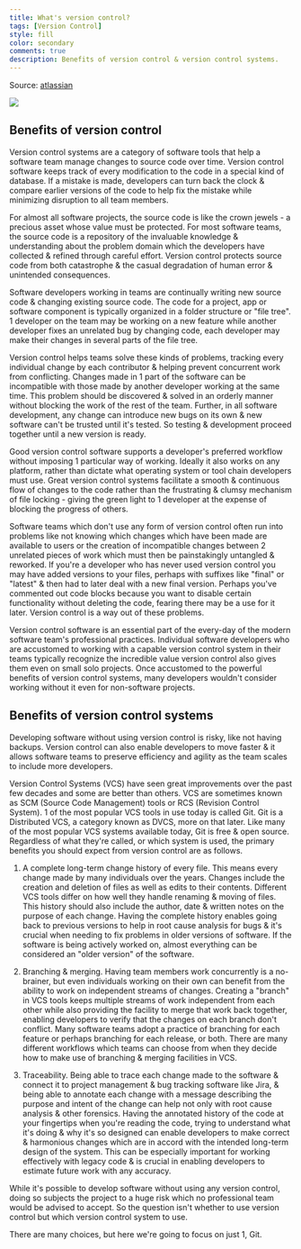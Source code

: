 ```yaml
---
title: What's version control?
tags: [Version Control]
style: fill
color: secondary
comments: true
description: Benefits of version control & version control systems.
---
```


Source: [atlassian](https://www.atlassian.com/git/tutorials/what-is-version-control)

![](https://wac-cdn.atlassian.com/dam/jcr:34e935dd-3108-40ef-bb3d-9ed01d977d6d/hero.svg?cdnVersion=la)

## Benefits of version control

Version control systems are a category of software tools that help a software team manage changes to source code over time. Version control software keeps track of every modification to the code in a special kind of database. If a mistake is made, developers can turn back the clock & compare earlier versions of the code to help fix the mistake while minimizing disruption to all team members.

For almost all software projects, the source code is like the crown jewels - a precious asset whose value must be protected. For most software teams, the source code is a repository of the invaluable knowledge & understanding about the problem domain which the developers have collected & refined through careful effort. Version control protects source code from both catastrophe & the casual degradation of human error & unintended consequences.

Software developers working in teams are continually writing new source code & changing existing source code. The code for a project, app or software component is typically organized in a folder structure or "file tree". 1 developer on the team may be working on a new feature while another developer fixes an unrelated bug by changing code, each developer may make their changes in several parts of the file tree.

Version control helps teams solve these kinds of problems, tracking every individual change by each contributor & helping prevent concurrent work from conflicting. Changes made in 1 part of the software can be incompatible with those made by another developer working at the same time. This problem should be discovered & solved in an orderly manner without blocking the work of the rest of the team. Further, in all software development, any change can introduce new bugs on its own & new software can't be trusted until it's tested. So testing & development proceed together until a new version is ready.

Good version control software supports a developer's preferred workflow without imposing 1 particular way of working. Ideally it also works on any platform, rather than dictate what operating system or tool chain developers must use. Great version control systems facilitate a smooth & continuous flow of changes to the code rather than the frustrating & clumsy mechanism of file locking - giving the green light to 1 developer at the expense of blocking the progress of others.

Software teams which don't use any form of version control often run into problems like not knowing which changes which have been made are available to users or the creation of incompatible changes between 2 unrelated pieces of work which must then be painstakingly untangled & reworked. If you're a developer who has never used version control you may have added versions to your files, perhaps with suffixes like "final" or "latest" & then had to later deal with a new final version. Perhaps you've commented out code blocks because you want to disable certain functionality without deleting the code, fearing there may be a use for it later. Version control is a way out of these problems.

Version control software is an essential part of the every-day of the modern software team's professional practices. Individual software developers who are accustomed to working with a capable version control system in their teams typically recognize the incredible value version control also gives them even on small solo projects. Once accustomed to the powerful benefits of version control systems, many developers wouldn't consider working without it even for non-software projects.

## Benefits of version control systems

Developing software without using version control is risky, like not having backups. Version control can also enable developers to move faster & it allows software teams to preserve efficiency and agility as the team scales to include more developers.

Version Control Systems (VCS) have seen great improvements over the past few decades and some are better than others. VCS are sometimes known as SCM (Source Code Management) tools or RCS (Revision Control System). 1 of the most popular VCS tools in use today is called Git. Git is a Distributed VCS, a category known as DVCS, more on that later. Like many of the most popular VCS systems available today, Git is free & open source. Regardless of what they're called, or which system is used, the primary benefits you should expect from version control are as follows.

1. A complete long-term change history of every file. This means every change made by many individuals over the years. Changes include the creation and deletion of files as well as edits to their contents. Different VCS tools differ on how well they handle renaming & moving of files. This history should also include the author, date & written notes on the purpose of each change. Having the complete history enables going back to previous versions to help in root cause analysis for bugs & it's crucial when needing to fix problems in older versions of software. If the software is being actively worked on, almost everything can be considered an "older version" of the software.

1. Branching & merging. Having team members work concurrently is a no-brainer, but even individuals working on their own can benefit from the ability to work on independent streams of changes. Creating a "branch" in VCS tools keeps multiple streams of work independent from each other while also providing the facility to merge that work back together, enabling developers to verify that the changes on each branch don't conflict. Many software teams adopt a practice of branching for each feature or perhaps branching for each release, or both. There are many different workflows which teams can choose from when they decide how to make use of branching & merging facilities in VCS.

1. Traceability. Being able to trace each change made to the software & connect it to project management & bug tracking software like Jira, & being able to annotate each change with a message describing the purpose and intent of the change can help not only with root cause analysis & other forensics. Having the annotated history of the code at your fingertips when you're reading the code, trying to understand what it's doing & why it's so designed can enable developers to make correct & harmonious changes which are in accord with the intended long-term design of the system. This can be especially important for working effectively with legacy code & is crucial in enabling developers to estimate future work with any accuracy.

While it's possible to develop software without using any version control, doing so subjects the project to a huge risk which no professional team would be advised to accept. So the question isn't whether to use version control but which version control system to use.

There are many choices, but here we're going to focus on just 1, Git.